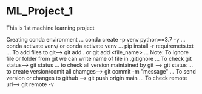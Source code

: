 # ML_Project_1
This is 1st machine learning project

Creating conda environment
...
conda create -p venv python==3.7 -y
...
conda activate venv/
or
conda activate venv
...
pip install -r requiremets.txt
...
To add files to git--> git add . or git add <file_name>
 ...
 Note: To ignore file or folder from git we can write name of file in .gitignore
 ...
 To check git status--> git status
 ...
 to check all version maintained by git --> git status
 ...
 to create version/comit all chamges--> git commit -m "message"
 ...
 To send version or changes to github --> git push origin main
 ...
 To check remote url--> git remote -v
 